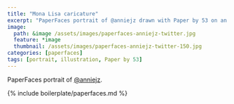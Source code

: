 ```yaml
---
title: "Mona Lisa caricature"
excerpt: "PaperFaces portrait of @anniejz drawn with Paper by 53 on an iPad."
image: 
  path: &image /assets/images/paperfaces-anniejz-twitter.jpg 
  feature: *image
  thumbnail: /assets/images/paperfaces-anniejz-twitter-150.jpg
categories: [paperfaces]
tags: [portrait, illustration, Paper by 53]
---
```


PaperFaces portrait of [@anniejz](https://twitter.com/anniejz).

{% include boilerplate/paperfaces.md %}
